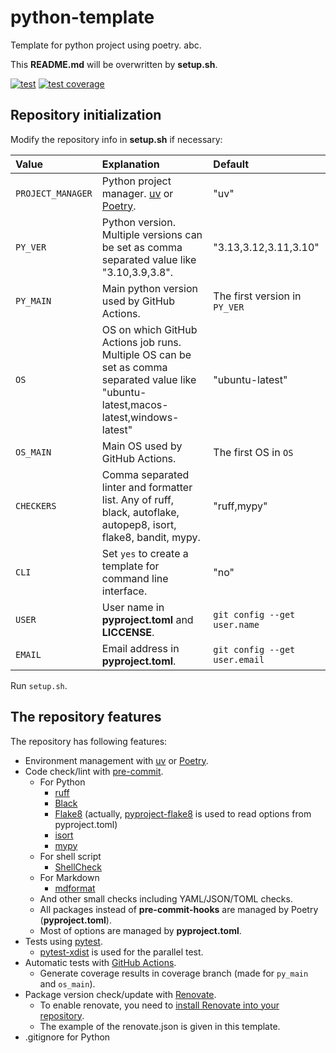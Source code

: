 # python-template

Template for python project using poetry. abc.

This **README.md** will be overwritten by **setup.sh**.

[![test](https://github.com/rcmdnk/python-template/actions/workflows/test.yml/badge.svg)](https://github.com/rcmdnk/python-template/actions/workflows/test.yml)
[![test coverage](https://img.shields.io/badge/coverage-check%20here-blue.svg)](https://github.com/rcmdnk/python-template/tree/coverage)

## Repository initialization

Modify the repository info in **setup.sh** if necessary:

| Value             | Explanation                                                                                                                           | Default                       |
| :---------------- | :------------------------------------------------------------------------------------------------------------------------------------ | :---------------------------- |
| `PROJECT_MANAGER` | Python project manager. [uv](https://docs.astral.sh/uv/) or [Poetry](https://python-poetry.org/).                                     | "uv"                          |
| `PY_VER`          | Python version. Multiple versions can be set as comma separated value like "3.10,3.9,3.8".                                            | "3.13,3.12,3.11,3.10"         |
| `PY_MAIN`         | Main python version used by GitHub Actions.                                                                                           | The first version in `PY_VER` |
| `OS`              | OS on which GitHub Actions job runs. Multiple OS can be set as comma separated value like "ubuntu-latest,macos-latest,windows-latest" | "ubuntu-latest"               |
| `OS_MAIN`         | Main OS used by GitHub Actions.                                                                                                       | The first OS in `OS`          |
| `CHECKERS`        | Comma separated linter and formatter list.  Any of ruff, black, autoflake, autopep8, isort, flake8, bandit, mypy.                     | "ruff,mypy"                   |
| `CLI`             | Set `yes` to create a template for command line interface.                                                                            | "no"                          |
| `USER`            | User name in **pyproject.toml** and **LICCENSE**.                                                                                     | `git config --get user.name`  |
| `EMAIL`           | Email address in **pyproject.toml**.                                                                                                  | `git config --get user.email` |

Run `setup.sh`.

## The repository features

The repository has following features:

- Environment management with [uv](https://docs.astral.sh/uv/) or [Poetry](https://python-poetry.org/).
- Code check/lint with [pre-commit](https://pre-commit.com/).
  - For Python
    - [ruff](https://docs.astral.sh/ruff/)
    - [Black](https://black.readthedocs.io/en/stable/)
    - [Flake8](https://flake8.pycqa.org/en/latest/) (actually, [pyproject-flake8](https://pypi.org/project/pyproject-flake8/) is used to read options from pyproject.toml)
    - [isort](https://pycqa.github.io/isort/)
    - [mypy](https://www.mypy-lang.org/)
  - For shell script
    - [ShellCheck](https://www.shellcheck.net/)
  - For Markdown
    - [mdformat](https://mdformat.readthedocs.io/en/stable/)
  - And other small checks including YAML/JSON/TOML checks.
  - All packages instead of **pre-commit-hooks** are managed by Poetry (**pyproject.toml**).
  - Most of options are managed by **pyproject.toml**.
- Tests using [pytest](https://docs.pytest.org/).
  - [pytest-xdist](https://pytest-xdist.readthedocs.io/en/latest/) is used for the parallel test.
- Automatic tests with [GitHub Actions](https://github.co.jp/features/actions).
  - Generate coverage results in coverage branch (made for `py_main` and `os_main`).
- Package version check/update with [Renovate](https://docs.renovatebot.com/).
  - To enable renovate, you need to [install Renovate into your repository](https://docs.renovatebot.com/getting-started/installing-onboarding/).
  - The example of the renovate.json is given in this template.
- .gitignore for Python
